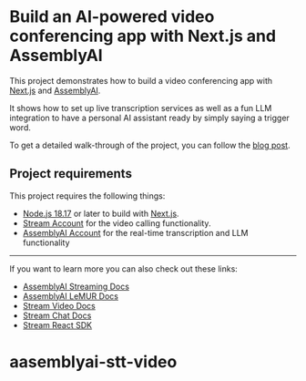 # Build an AI-powered video conferencing app with Next.js and AssemblyAI

This project demonstrates how to build a video conferencing app with [Next.js](https://nextjs.org) and [AssemblyAI](https://www.assemblyai.com).

It shows how to set up live transcription services as well as a fun LLM integration to have a personal AI assistant ready by simply saying a trigger word.

To get a detailed walk-through of the project, you can follow the [blog post](https://www.assemblyai.com/blog/p/73107aeb-1325-4fcb-a045-90cda59fa755/).

## Project requirements

This project requires the following things:

- [Node.js 18.17](https://nodejs.org/) or later to build with [Next.js](https://nextjs.org/).
- [Stream Account](https://getstream.io/try-for-free/) for the video calling functionality.
- [AssemblyAI Account](https://www.assemblyai.com/) for the real-time transcription and LLM functionality

---

If you want to learn more you can also check out these links:

- [AssemblyAI Streaming Docs](https://www.assemblyai.com/docs/getting-started/transcribe-streaming-audio-from-a-microphone/typescript)
- [AssemblyAI LeMUR Docs](https://www.assemblyai.com/docs/lemur/ask-questions)
- [Stream Video Docs](https://gstrm.io/video-docs-assemblyai)
- [Stream Chat Docs](https://gstrm.io/chat-docs-assemblyai)
- [Stream React SDK](https://gstrm.io/video-react-docs-assemblyai)
# aasemblyai-stt-video

